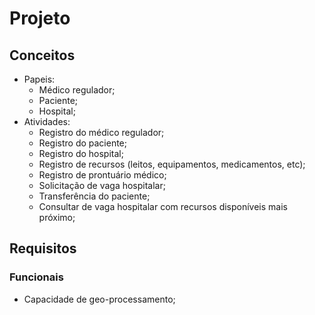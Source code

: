 # Projeto

## Conceitos

* Papeis:
  * Médico regulador;
  * Paciente;
  * Hospital;
* Atividades:
  * Registro do médico regulador;
  * Registro do paciente;
  * Registro do hospital;
  * Registro de recursos (leitos, equipamentos, medicamentos, etc);
  * Registro de prontuário médico;
  * Solicitação de vaga hospitalar;
  * Transferência do paciente;
  * Consultar de vaga hospitalar com recursos disponíveis mais próximo;

## Requisitos 

### Funcionais

* Capacidade de geo-processamento;
